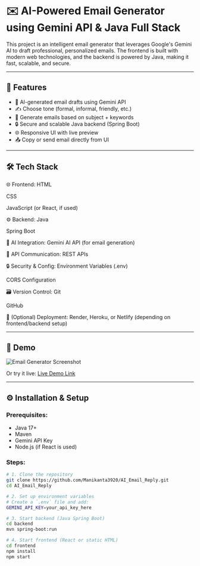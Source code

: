 # ✉️ AI-Powered Email Generator using Gemini API & Java Full Stack

This project is an intelligent email generator that leverages Google's Gemini AI to draft professional, personalized emails. The frontend is built with modern web technologies, and the backend is powered by Java, making it fast, scalable, and secure.

---

## 🚀 Features

- 🤖 AI-generated email drafts using Gemini API
- ✍️ Choose tone (formal, informal, friendly, etc.)
- 📄 Generate emails based on subject + keywords
- 🔒 Secure and scalable Java backend (Spring Boot)
- 🌐 Responsive UI with live preview
- 📤 Copy or send email directly from UI

---

## 🛠️ Tech Stack

🌐 Frontend:
HTML

CSS

JavaScript (or React, if used)

⚙️ Backend:
Java

Spring Boot

🤖 AI Integration:
Gemini AI API (for email generation)

🔗 API Communication:
REST APIs

🔒 Security & Config:
Environment Variables (.env)

CORS Configuration

🗃️ Version Control:
Git

GitHub

🚀 (Optional) Deployment:
Render, Heroku, or Netlify (depending on frontend/backend setup)

---

## 📸 Demo

![Email Generator Screenshot](./screenshots/email-generator-ui.png)

Or try it live: [Live Demo Link](#)

---

## ⚙️ Installation & Setup

### Prerequisites:
- Java 17+
- Maven
- Gemini API Key
- Node.js (if React is used)

### Steps:
```bash
# 1. Clone the repository
git clone https://github.com/Manikanta3920/AI_Email_Reply.git
cd AI_Email_Reply

# 2. Set up environment variables
# Create a `.env` file and add:
GEMINI_API_KEY=your_api_key_here

# 3. Start backend (Java Spring Boot)
cd backend
mvn spring-boot:run

# 4. Start frontend (React or static HTML)
cd frontend
npm install
npm start
